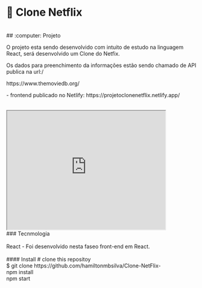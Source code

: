 # :pushpin: Clone Netflix
<br/>
## :computer: Projeto

<p>O projeto esta sendo desenvolvido com intuito de estudo na linguagem React, será desenvolvido um Clone do Netfix. </p>
<p>Os dados para preenchimento da informações estão sendo chamado de API publica na url:/<p>
  https://www.themoviedb.org/

<p>- frontend publicado no Netlify: https://projetoclonenetflix.netlify.app/</p>
<br/>
<body>
<iframe width="420" height="315"
   src="https://projetoclonenetflix.netlify.app">
</iframe>
</body>
<br/>
### Tecnmologia
<br/><br/>
React 
- Foi desenvolvido nesta faseo front-end em React.
<br/><br/>
#### Install
# clone this repositoy
  <br/>
$ git clone https://github.com/hamiltonmbsilva/Clone-NetFlix-
   <br/>
npm install
   <br/>
npm start






